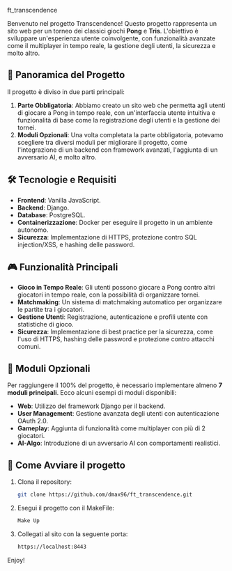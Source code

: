 ft_transcendence

Benvenuto nel progetto Transcendence! Questo progetto rappresenta un sito web per un torneo dei classici giochi **Pong** e **Tris**. L'obiettivo è sviluppare un'esperienza utente coinvolgente, con funzionalità avanzate come il multiplayer in tempo reale, la gestione degli utenti, la sicurezza e molto altro.

## 📜 **Panoramica del Progetto**

Il progetto è diviso in due parti principali:
1. **Parte Obbligatoria**: Abbiamo creato un sito web che permetta agli utenti di giocare a Pong in tempo reale, con un'interfaccia utente intuitiva e funzionalità di base come la registrazione degli utenti e la gestione dei tornei.
2. **Moduli Opzionali**: Una volta completata la parte obbligatoria, potevamo scegliere tra diversi moduli per migliorare il progetto, come l'integrazione di un backend con framework avanzati, l'aggiunta di un avversario AI, e molto altro.

## 🛠️ **Tecnologie e Requisiti**

- **Frontend**: Vanilla JavaScript.
- **Backend**: Django.
- **Database**: PostgreSQL.
- **Containerizzazione**: Docker per eseguire il progetto in un ambiente autonomo.
- **Sicurezza**: Implementazione di HTTPS, protezione contro SQL injection/XSS, e hashing delle password.

## 🎮 **Funzionalità Principali**

- **Gioco in Tempo Reale**: Gli utenti possono giocare a Pong contro altri giocatori in tempo reale, con la possibilità di organizzare tornei.
- **Matchmaking**: Un sistema di matchmaking automatico per organizzare le partite tra i giocatori.
- **Gestione Utenti**: Registrazione, autenticazione e profili utente con statistiche di gioco.
- **Sicurezza**: Implementazione di best practice per la sicurezza, come l'uso di HTTPS, hashing delle password e protezione contro attacchi comuni.

## 🚀 **Moduli Opzionali**

Per raggiungere il 100% del progetto, è necessario implementare almeno **7 moduli principali**. Ecco alcuni esempi di moduli disponibili:
- **Web**: Utilizzo del framework Django per il backend.
- **User Management**: Gestione avanzata degli utenti con autenticazione OAuth 2.0.
- **Gameplay**: Aggiunta di funzionalità come multiplayer con più di 2 giocatori.
- **AI-Algo**: Introduzione di un avversario AI con comportamenti realistici.

## 📂 **Come Avviare il progetto**

1. Clona il repository:
   ```bash
   git clone https://github.com/dmax96/ft_transcendence.git
   ```
2. Esegui il progetto con il MakeFile:
   ```bash
   Make Up
   ```
3. Collegati al sito con la seguente porta:
    ```bash
    https://localhost:8443
   ```

Enjoy!

